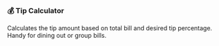 ### 💰 Tip Calculator
Calculates the tip amount based on total bill and desired tip percentage. Handy for dining out or group bills.
